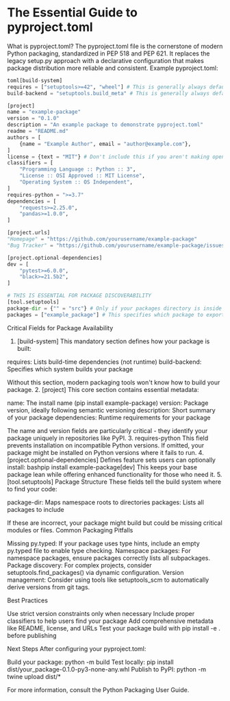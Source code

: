 # The Essential Guide to pyproject.toml

What is pyproject.toml?
The pyproject.toml file is the cornerstone of modern Python packaging, standardized in PEP 518 and PEP 621. It replaces the legacy setup.py approach with a declarative configuration that makes package distribution more reliable and consistent.
Example pyproject.toml:
```python
toml[build-system]
requires = ["setuptools>=42", "wheel"] # This is generally always default and required
build-backend = "setuptools.build_meta" # This is generally always default and required

[project]
name = "example-package"
version = "0.1.0"
description = "An example package to demonstrate pyproject.toml"
readme = "README.md"
authors = [
    {name = "Example Author", email = "author@example.com"},
]
license = {text = "MIT"} # Don't include this if you aren't making open source software
classifiers = [
    "Programming Language :: Python :: 3",
    "License :: OSI Approved :: MIT License",
    "Operating System :: OS Independent",
]
requires-python = ">=3.7"
dependencies = [
    "requests>=2.25.0",
    "pandas>=1.0.0",
]

[project.urls]
"Homepage" = "https://github.com/yourusername/example-package"
"Bug Tracker" = "https://github.com/yourusername/example-package/issues"

[project.optional-dependencies]
dev = [
    "pytest>=6.0.0",
    "black>=21.5b2",
]

# THIS IS ESSENTIAL FOR PACKAGE DISCOVERABILITY
[tool.setuptools]
package-dir = {"" = "src"} # Only if your packages directory is inside of source. "" = "src" sets the root directory for packages to "src"
packages = ["example_package"] # This specifies which package to export and make available during installation.
```

Critical Fields for Package Availability
1. [build-system]
This mandatory section defines how your package is built:

requires: Lists build-time dependencies (not runtime)
build-backend: Specifies which system builds your package

Without this section, modern packaging tools won't know how to build your package.
2. [project]
This core section contains essential metadata:

name: The install name (pip install example-package)
version: Package version, ideally following semantic versioning
description: Short summary of your package
dependencies: Runtime requirements for your package

The name and version fields are particularly critical - they identify your package uniquely in repositories like PyPI.
3. requires-python
This field prevents installation on incompatible Python versions. If omitted, your package might be installed on Python versions where it fails to run.
4. [project.optional-dependencies]
Defines feature sets users can optionally install:
bashpip install example-package[dev]
This keeps your base package lean while offering enhanced functionality for those who need it.
5. [tool.setuptools] Package Structure
These fields tell the build system where to find your code:

package-dir: Maps namespace roots to directories
packages: Lists all packages to include

If these are incorrect, your package might build but could be missing critical modules or files.
Common Packaging Pitfalls

Missing py.typed: If your package uses type hints, include an empty py.typed file to enable type checking.
Namespace packages: For namespace packages, ensure packages correctly lists all subpackages.
Package discovery: For complex projects, consider setuptools.find_packages() via dynamic configuration.
Version management: Consider using tools like setuptools_scm to automatically derive versions from git tags.

Best Practices

Use strict version constraints only when necessary
Include proper classifiers to help users find your package
Add comprehensive metadata like README, license, and URLs
Test your package build with pip install -e . before publishing

Next Steps
After configuring your pyproject.toml:

Build your package: python -m build
Test locally: pip install dist/your_package-0.1.0-py3-none-any.whl
Publish to PyPI: python -m twine upload dist/*

For more information, consult the Python Packaging User Guide.
